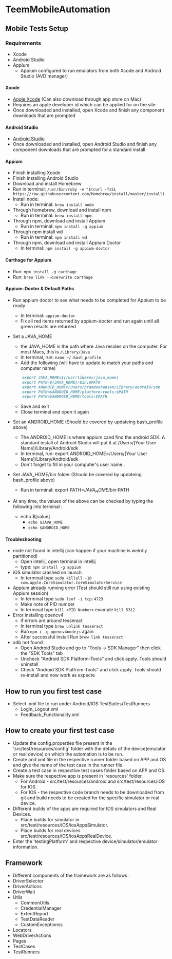 # TeemMobileAutomation

## Mobile Tests Setup
### Requirements
  * Xcode
  * Android Studio
  * Appium
    * Appium configured to run emulators from both Xcode and Android Studio (AVD manager)

#### Xcode
  * [Apple Xcode](https://developer.apple.com/download/) (Can also download through app store on Mac)
  * Requires an apple developer id which can be applied for on the site
  * Once downloaded and installed, open Xcode and finish any component downloads that are prompted

#### Android Studio
  * [Android Studio](https://developer.android.com/studio/)
  * Once downloaded and installed, open Android Studio and finish any component downloads that are prompted for a standard install

#### Appium
  * Finish installing Xcode
  * Finish installing Android Studio
  * Download and install Homebrew
  * Run in terminal: `/usr/bin/ruby -e "$(curl -fsSL https://raw.githubusercontent.com/Homebrew/install/master/install)`
  * Install node:
    * Run in terminal: `brew install node`
  * Through homebrew, download and install npm
    * Run in terminal: `brew install npm`
  * Through npm, download and install Appium
    * Run in terminal: `npm install -g appium`
  * Through npm install wd
    * Run in terminal: `npm install wd`
  * Through npm, download and install Appium Doctor
    * In terminal: `npm install -g appium-doctor`

#### Carthage for Appium
  * Run: `npm install -g carthage`
  * Run: `brew link --overwrite carthage`
    
#### Appium-Doctor & Default Paths    
  * Run appium doctor to see what needs to be completed for Appium to be ready
    * In terminal: `appium-doctor`
    * Fix all red items returned by appium-docter and run again until all green results are returned
  * Set a JAVA_HOME
    * the JAVA_HOME is the path where Java resides on the computer. For most Macs, this is `/Library/Java`
    * In terminal, run: `nano ~/.bash_profile`
    * Add the following (will have to update to match your paths and computer name)
    ```markdown
        export JAVA_HOME=$(/usr/libexec/java_home)
        export PATH=${JAVA_HOME}/bin:$PATH
        export ANDROID_HOME=/Users/brandonhansen/Library/Android/sdk
        export PATH=$ANDROID_HOME/platform-tools:$PATH
        export PATH=$ANDROID_HOME/tools:$PATH
    ```
    * Save and exit
    * Close terminal and open it again
    
  * Set an ANDROID_HOME (Should be covered by updateing bash_profile above)
    * The ANDROID_HOME is where appium cand find the android SDK. A standard install of Android Studio will put it at /Users/[Your User Name]/Library/Android/sdk
    * In terminal, run: export ANDROID_HOME=/Users/[Your User Name]/Library/Android/sdk
    * Don't forget to fill in your computer's user name..
    
  * Set JAVA_HOME/bin folder (Should be covered by updateing bash_profile above)
    * Run in terminal: export PATH=${JAVA_HOME}/bin:$PATH
  * At any time, the values of the above can be checked by typing the following into terminal :
    * echo $[value]
      * `echo $JAVA_HOME`
      * `echo $ANDROID_HOME`
      
#### Troubleshooting
  * node not found in intellij (can happen if your machine is weirdly partitioned)
    * Open intellij, open terminal in intellij
    * type: `npm install -g appium`
  * iOS simulator crashed on launch
    * In terminal type `sudo killall -10 com.apple.CoreSimulator.CoreSimulatorService`
  * Appium already running error (Test should still run using existing Appium session)
    * In terminal type `sudo lsof -i tcp:4723`
    * Make note of PID number
    * In terminal type `kill <PID Number>` example `kill 5312`
  * Error installing opencv4
    * if errors are around tesseract 
    * In terminal type `brew unlink tesseract`
    * Run `npm i -g opencv4nodejs` again
    * After successful install Run `brew link tesseract`
  * adb not found
    * Open Android Studio and go to "Tools -> SDK Manager" then click the "SDK Tools" tab
    * Uncheck "Android SDK Platform-Tools" and click apply. Tools should uninstall
    * Check "Android SDK Platfrom-Tools" and click apply. Tools should re-install and now work as expecte    

## How to run you first test case
  * Select .xml file to run under Android/IOS TestSuites/TestRunners 
    * Login_Logout.xml
    * Feedback_Functionality.xml

## How to create your first test case
  * Update the config.properties file present in the 'src/test/resources/config' folder with the details of the device(emulator or real device) on which the automation is to be run.
  * Create and xml file in the respective runner folder based on APP and OS and give the name of the test case in the runner file.
  * Create a test case in respective test cases folder based on APP and OS.
  * Make sure the respective app is present in 'resources' folder. 
	* For Android - src/test/resources/android and src/test/resources/iOS for IOS.
	* For IOS - the respective code branch needs to be downloaded from git and build needs to be created for the specific simulator or real device.
  * Different builds of the apps are required for IOS simulators and Real Devices. 
	* Place builds for simulator in src/test/resources/iOS/iosAppsSimulator. 
	* Place builds for real devices src/test/resources/iOS/iosAppsRealDevice.
  * Enter the 'testingPlatform' and respective device/simulator/emulator information.

## Framework
  * Different components of the framework are as follows : 
  * DriverSelector
  * DriverActions
  * DriverWait
  * Utils
  	 * CommonUtils
  	 * CredentialManager
  	 * ExtentReport
  	 * TestDataReader
  	 * CustomExceptionss
  * Locators
  * WebDriverActions
  * Pages
  * TestCases
  * TestRunners